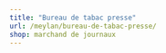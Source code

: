 ```yaml
---
title: "Bureau de tabac presse"
url: /meylan/bureau-de-tabac-presse/
shop: marchand de journaux
---
```

